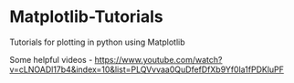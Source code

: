 # Matplotlib-Tutorials
Tutorials for plotting in python using Matplotlib

Some helpful videos - https://www.youtube.com/watch?v=cLNOADl17b4&index=10&list=PLQVvvaa0QuDfefDfXb9Yf0la1fPDKluPF
